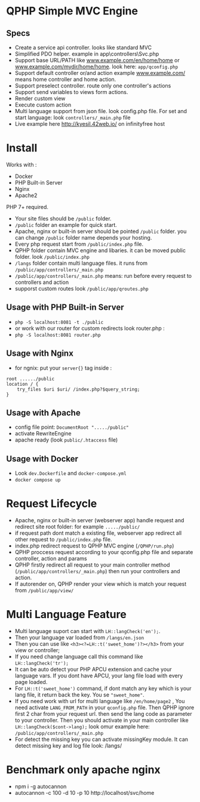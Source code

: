 # QPHP Simple MVC Engine

 ## Specs
- Create a service api controller. looks like standard MVC 
- Simplified PDO helper. example in app\controllers\Svc.php
- Support base URL/PATH like www.example.com/en/home/home or  www.example.com/mydir/home/home. look here: `app/qconfig.php`
- Support default controller or/and action example www.example.com/ means home controller and home action.
- Support preselect controller. route only one controller's actions 
- Support send variables to views form actions.
- Render custom view
- Execute custom action
- Multi language support from json file. look config.php file. For set and start language: look `controllers/_main.php`  file 
- Live example here http://kyesil.42web.io/ on infinityfree host

# Install
Works with :
- Docker
- PHP Built-in Server 
- Nginx
- Apache2

PHP 7+ required. 
- Your site files should be `/public` folder.
- `/public` folder an example for quick start.
- Apache, nginx or built-in server should be pointed `/public` folder. you can change `/public` folder name depends your hosting.
- Every php request start from `/public/index.php` file.
- QPHP folder contain MVC engine and libaries. it can be moved public folder.  look `/public/index.php`
- `/langs` folder contain multi language files. it runs from `/public/app/controllers/_main.php`
- `/public/app/controllers/_main.php` means: run before every request to controllers and action
- supporst custom routes look  `/public/app/qroutes.php`

## Usage with PHP Built-in Server 
- `php -S localhost:8081 -t ./public`
- or work with our router for custom redirects look router.php :
- `php -S localhost:8081 router.php`

## Usage with Nginx 
- for ngnix: put your `server{}` tag inside :
```
root ....../public
location / {
    try_files $uri $uri/ /index.php?$query_string;
}
```
## Usage with Apache 
- config file point: `DocumentRoot "...../public"`
- activate RewriteEngine
- apache ready (look `public/.htaccess` file)

## Usage with Docker 
- Look `dev.Dockerfile` and  `docker-compose.yml`
- `docker compose up`

# Request Lifecycle
- Apache, nginx or built-in server (webserver app) handle request and redirect site root folder: for example `...../public/`
- if request path dont match a existing file, webserver app redirect all other request to `/public/index.php` file.
- index.php redirect request to  QPHP MVC engine (`/QPHP/run.php`)
- QPHP proccess request according to your qconfig.php file and separate controller, action and params
- QPHP firstly redirect all request to your  main controller method (`/public/app/controllers/_main.php`) then run your controllers and action. 
- If autorender on, QPHP render your view which is match your request from `/public/app/view/`

# Multi Language Feature
- Multi language suport can start with `LH::langCheck('en');`.  
- Then your language var loaded from `/langs/en.json` 
- Then you can use like  `<h3><?=LH::t('sweet_home')?></h3>` from your view or controller; 
- If you need change language call this command  like `LH::langCheck('tr');`
- It can be auto detect your PHP APCU extension and cache your language vars. If you dont have APCU, your lang file  load with every page loaded. 
- For `LH::t('sweet_home')` command, if dont match any key which is your lang file, it return back the key. You se `"sweet_home"`.
- If you need work with url for multi language like `/en/home/page2` , You need activate `LANG_FROM_PATH` in your `qconfig.php` file. Then QPHP ignore first 2 char from your request url. then send the lang code as parameter to your controller. Then you should activate in your main controller like `LH::langCheck($cont->lang);` look omur example here: `/public/app/controllers/_main.php`
- For detect the missing key you can activate missingKey module. It can detect missing key and log file look: /langs/
# Benchmark only apache nginx
-  npm i -g autocannon
- autocannon -c 100 -d 10 -p 10  http://localhost/svc/home
